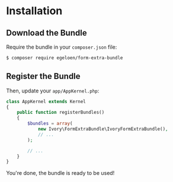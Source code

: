 # Installation

## Download the Bundle

Require the bundle in your `composer.json` file:

``` bash
$ composer require egeloen/form-extra-bundle
```

## Register the Bundle

Then, update your `app/AppKernel.php`:

``` php
class AppKernel extends Kernel
{
    public function registerBundles()
    {
        $bundles = array(
            new Ivory\FormExtraBundle\IvoryFormExtraBundle(),
            // ...
        );

        // ...
    }
}
```

You're done, the bundle is ready to be used!
